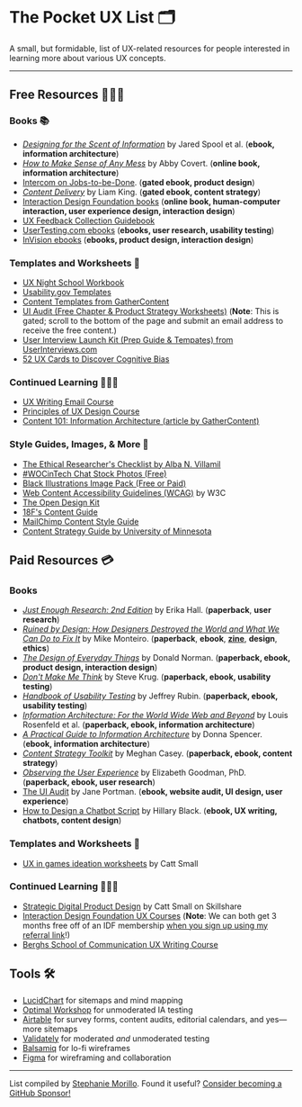 # The Pocket UX List 🗂
A small, but formidable, list of UX-related resources for people interested in learning more about various UX concepts.

---

## Free Resources 👩🏽‍🏫
### Books 📚

- [_Designing for the Scent of Information_](http://www.lulu.com/shop/jared-spool-and-christine-perfetti-and-david-brittan/designing-for-the-scent-of-information/ebook/product-17560467.html) by Jared Spool et al. (**ebook, information architecture**)
- [_How to Make Sense of Any Mess_](http://www.howtomakesenseofanymess.com/) by Abby Covert. (**online book, information architecture**)
- [Intercom on Jobs-to-be-Done](https://www.intercom.com/books/jobs-to-be-done). (**gated ebook, product design**)
- [_Content Delivery_](https://books.gathercontent.com/content-delivery) by Liam King. (**gated ebook, content strategy**)
- [Interaction Design Foundation books](https://www.interaction-design.org/literature/book/overview) (**online book, human-computer interaction, user experience design, interaction design**)
- [UX Feedback Collection Guidebook](https://usable.tools/guidebook/)
- [UserTesting.com ebooks](https://www.usertesting.com/resources/ebooks) (**ebooks, user research, usability testing**)
- [InVision ebooks](https://www.designbetter.co/books) (**ebooks, product design, interaction design**)

### Templates and Worksheets 📑

- [UX Night School Workbook](https://www.uxnightschool.com/workbook)
- [Usability.gov Templates](https://www.usability.gov/how-to-and-tools/resources/templates.html)
- [Content Templates from GatherContent](https://gathercontent.com/resource/templates)
- [UI Audit (Free Chapter & Product Strategy Worksheets)](https://uibreakfast.com/audit/) (**Note**: This is gated; scroll to the bottom of the page and submit an email address to receive the free content.)
- [User Interview Launch Kit (Prep Guide & Tempates) from UserInterviews.com](https://www.userinterviews.com/launch-kit/user-interview)
- [52 UX Cards to Discover Cognitive Bias](https://stephaniewalter.design/blog/52-ux-cards-to-discover-cognitive-biases/)

### Continued Learning 👩🏽‍💻

- [UX Writing Email Course](https://course.uxwritinghub.com/free_course)
- [Principles of UX Design Course](https://www.invisionapp.com/ecourses/principles-of-ux-design)
- [Content 101: Information Architecture (article by GatherContent)](https://gathercontent.com/blog/content-101-information-architecture)

### Style Guides, Images, & More 🎨

- [The Ethical Researcher's Checklist by Alba N. Villamil](https://docs.google.com/document/d/1107r9r6d-2-4MwRZX6eiZbMi1LuClOB2sZ88KcQP9ME/edit#)
- [#WOCinTech Chat Stock Photos (Free)](https://www.flickr.com/photos/wocintechchat)
- [Black Illustrations Image Pack (Free or Paid)](https://www.blackillustrations.com)
- [Web Content Accessibility Guidelines (WCAG)](https://www.w3.org/WAI/standards-guidelines/wcag/) by W3C
- [The Open Design Kit](http://opendesignkit.org/)
- [18F's Content Guide](https://content-guide.18f.gov/)
- [MailChimp Content Style Guide](https://styleguide.mailchimp.com/)
- [Content Strategy Guide by University of Minnesota](https://it.umn.edu/services-technologies/self-help-guides/content-strategy-plan-maintain-website)

## Paid Resources 💳
### Books

- [_Just Enough Research: 2nd Edition_](https://abookapart.com/products/just-enough-research) by Erika Hall. (**paperback**, **user research**)
- [_Ruined by Design: How Designers Destroyed the World and What We Can Do to Fix It_](https://www.amazon.com/Ruined-Design-Designers-Destroyed-World/dp/1090532083/ref=sr_1_1?crid=3IIEU095CIBC8&keywords=ruined+by+design&qid=1567269105&s=books&sprefix=ruined+by%2Cstripbooks%2C160&sr=1-1) by Mike Monteiro. (**paperback**, **ebook**, [**zine**](https://www.ruinedby.design/zine), **design**, **ethics**)
- [_The Design of Everyday Things_](https://www.amazon.com/Design-Everyday-Things-Donald-Norman/dp/0465067107/ref=tmm_pap_swatch_0?_encoding=UTF8&qid=&sr=) by Donald Norman. (**paperback, ebook, product design, interaction design**)
- [_Don't Make Me Think_](https://www.amazon.com/Dont-Make-Think-Revisited-Usability/dp/0321965515/ref=sr_1_1?crid=1CU705SAUABPQ&keywords=don%27t+make+me+think&qid=1567267632&s=books&sprefix=don%27t+make+me+th%2Cstripbooks%2C167&sr=1-1) by Steve Krug. (**paperback, ebook, usability testing**)
- [_Handbook of Usability Testing_](https://www.amazon.com/Handbook-Usability-Testing-Conduct-Effective/dp/0470185481/ref=sr_1_1?crid=MRXSKAPOBHGT&keywords=handbook+of+usability+testing&qid=1567267681&s=books&sprefix=handbook+of+usab%2Cstripbooks%2C179&sr=1-1) by Jeffrey Rubin. (**paperback, ebook, usability testing**)
- [_Information Architecture: For the World Wide Web and Beyond_](https://www.amazon.com/Information-Architecture-Beyond-Louis-Rosenfeld/dp/1491911689/ref=sr_1_1?crid=1KH2CY2F7JXUL&keywords=information+architecture+for+the+world+wide+web&qid=1567267898&s=books&sprefix=information+arch%2Cstripbooks%2C151&sr=1-1) by Louis Rosenfeld et al. (**paperback, ebook, information architecture**)
- [_A Practical Guide to Information Architecture_](https://uxmastery.com/practical-ia/) by Donna Spencer. (**ebook, information architecture**)
- [_Content Strategy Toolkit_](https://www.amazon.com/Content-Strategy-Toolkit-Guidelines-Templates/dp/0134105109/ref=sr_1_1?crid=3JNP0146K6QWW&keywords=content+strategy+toolkit+by+meghan+casey&qid=1567268132&s=gateway&sprefix=content+strategy+meghan%2Caps%2C167&sr=8-1) by Meghan Casey. (**paperback, ebook, content strategy**)
- [_Observing the User Experience_](https://www.amazon.com/Observing-User-Experience-Practitioners-Research/dp/0123848695/ref=sr_1_2?crid=1YF02KOI4VHXA&keywords=observing+the+user+experience&qid=1567269048&s=books&sprefix=observing+the%2Cstripbooks%2C167&sr=1-2) by Elizabeth Goodman, PhD. (**paperback, ebook, user research**)
- [The UI Audit](https://gumroad.com/uibreakfast#adTQ) by Jane Portman. (**ebook, website audit, UI design, user experience**)
- [How to Design a Chatbot Script](https://gumroad.com/l/conversationdesign) by Hillary Black. (**ebook, UX writing, chatbots, content design**)

### Templates and Worksheets 📑

- [UX in games ideation worksheets](https://gumroad.com/l/jjpJc) by Catt Small

### Continued Learning 👨🏽‍💻

- [Strategic Digital Product Design](https://www.skillshare.com/site/join?teacherRef=8450797&via=teacher-referral&utm_campaign=teacher-referral&utm_source=ShortUrl&utm_medium=teacher-referral&t=Strategic-Digital-Product-Design&sku=2047563500) by Catt Small on Skillshare
- [Interaction Design Foundation UX Courses](https://www.interaction-design.org/courses) (**Note**: We can both get 3 months free off of an IDF membership [when you sign up using my referral link](https://www.interaction-design.org/invite?r=stephanie-morillo)!)
- [Berghs School of Communication UX Writing Course](https://www.berghs.se/en/courses/ux-writing/)

## Tools 🛠

- [LucidChart](https://www.lucidchart.com/pages/home) for sitemaps and mind mapping
- [Optimal Workshop](https://www.optimalworkshop.com/) for unmoderated IA testing
- [Airtable](https://airtable.com/) for survey forms, content audits, editorial calendars, and yes—more sitemaps
- [Validately](https://validately.com/) for moderated _and_ unmoderated testing
- [Balsamiq](https://balsamiq.com/) for lo-fi wireframes
- [Figma](https://www.figma.com/wireframe-tool/) for wireframing and collaboration

---

List compiled by [Stephanie Morillo](https://www.stephaniemorillo.co/links). Found it useful? [Consider becoming a GitHub Sponsor!](https://www.github.com/sponsors/rubymorillo)

